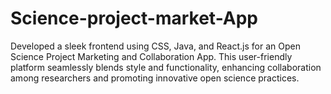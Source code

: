 # Science-project-market-App
 Developed a sleek frontend using CSS, Java, and React.js for an Open Science Project Marketing and Collaboration App. This user-friendly platform seamlessly blends style and functionality, enhancing collaboration among researchers and promoting innovative open science practices.
